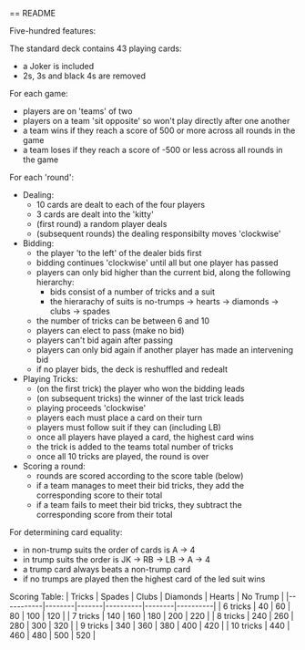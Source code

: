== README

Five-hundred features:

The standard deck contains 43 playing cards:
  - a Joker is included
  - 2s, 3s and black 4s are removed

For each game:
 - players are on 'teams' of two
 - players on a team 'sit opposite' so won't play directly after one another
 - a team wins if they reach a score of 500 or more across all rounds in the game
 - a team loses if they reach a score of -500 or less across all rounds in the game

For each 'round':
  - Dealing:
    * 10 cards are dealt to each of the four players
    * 3 cards are dealt into the 'kitty'
    * (first round) a random player deals
    * (subsequent rounds) the dealing responsibilty moves 'clockwise'
  - Bidding:
    * the player 'to the left' of the dealer bids first
    * bidding continues 'clockwise' until all but one player has passed
    * players can only bid higher than the current bid, along the following hierarchy:
      + bids consist of a number of tricks and a suit
      + the hierarachy of suits is no-trumps -> hearts -> diamonds -> clubs -> spades
    * the number of tricks can be between 6 and 10
    * players can elect to pass (make no bid)
    * players can't bid again after passing
    * players can only bid again if another player has made an intervening bid
    * if no player bids, the deck is reshuffled and redealt
  - Playing Tricks:
    * (on the first trick) the player who won the bidding leads
    * (on subsequent tricks) the winner of the last trick leads
    * playing proceeds 'clockwise'
    * players each must place a card on their turn
    * players must follow suit if they can (including LB)
    * once all players have played a card, the highest card wins
    * the trick is added to the teams total number of tricks
    * once all 10 tricks are played, the round is over
  - Scoring a round:
    * rounds are scored according to the score table (below)
    * if a team manages to meet their bid tricks, they add the corresponding score to their total
    * if a team fails to meet their bid tricks, they subtract the corresponding score from their total

For determining card equality:
 - in non-trump suits the order of cards is A -> 4
 - in trump suits the order is JK -> RB -> LB -> A -> 4
 - a trump card always beats a non-trump card
 - if no trumps are played then the highest card of the led suit wins

Scoring Table:
| Tricks    | Spades | Clubs | Diamonds | Hearts | No Trump |
|-----------|--------|-------|----------|--------|----------|
| 6 tricks  |   40   |  60   |    80    |  100   |   120    |
| 7 tricks  |   140  |  160  |    180   |  200   |   220    |
| 8 tricks  |   240  |  260  |    280   |  300   |   320    |
| 9 tricks  |   340  |  360  |    380   |  400   |   420    |
| 10 tricks |   440  |  460  |    480   |  500   |   520    |


